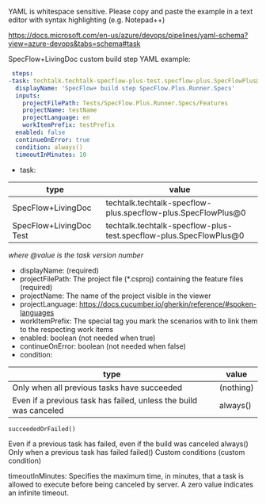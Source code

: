 YAML is whitespace sensitive. Please copy and paste the example in a text editor with syntax highlighting (e.g. Notepad++)

https://docs.microsoft.com/en-us/azure/devops/pipelines/yaml-schema?view=azure-devops&tabs=schema#task

SpecFlow+LivingDoc custom build step YAML example:

```yaml
 steps:
-task: techtalk.techtalk-specflow-plus-test.specflow-plus.SpecFlowPlus@0
  displayName: 'SpecFlow+ build step SpecFlow.Plus.Runner.Specs'
  inputs:
    projectFilePath: Tests/SpecFlow.Plus.Runner.Specs/Features
    projectName: testName
    projectLanguage: en
    workItemPrefix: testPrefix
  enabled: false
  continueOnError: true
  condition: always()
  timeoutInMinutes: 10
```

* task:

| type | value |
| --- | --- |
| SpecFlow+LivingDoc  | techtalk.techtalk-specflow-plus.specflow-plus.SpecFlowPlus@0  |
| SpecFlow+LivingDoc Test  | techtalk.techtalk-specflow-plus-test.specflow-plus.SpecFlowPlus@0  |

_where @value is the task version number_

* displayName: (required)
* projectFilePath: The project file (*.csproj) containing the feature files (required)
* projectName: The name of the project visible in the viewer
* projectLanguage: https://docs.cucumber.io/gherkin/reference/#spoken-languages
* workItemPrefix: The special tag you mark the scenarios with to link them to the respecting work items
* enabled: boolean (not needed when true)
* continueOnError: boolean  (not needed when false)
* condition:

| type | value |
| --- | --- |
| Only when all previous tasks have succeeded | (nothing) |
| Even if a previous task has failed, unless the build was canceled | always() |
	succeededOrFailed()
Even if a previous task has failed, even if the build was canceled	always()
Only when a previous task has failed	failed()
Custom conditions	(custom condition)

timeoutInMinutes: Specifies the maximum time, in minutes, that a task is allowed to execute before being canceled by server. A zero value indicates an infinite timeout.